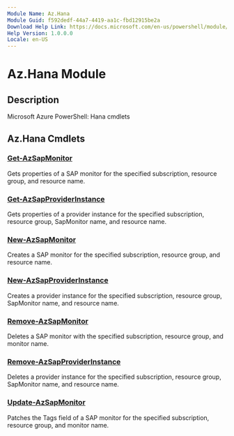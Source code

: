 ```yaml
---
Module Name: Az.Hana
Module Guid: f592dedf-44a7-4419-aa1c-fbd12915be2a
Download Help Link: https://docs.microsoft.com/en-us/powershell/module/az.hana
Help Version: 1.0.0.0
Locale: en-US
---
```


# Az.Hana Module
## Description
Microsoft Azure PowerShell: Hana cmdlets

## Az.Hana Cmdlets
### [Get-AzSapMonitor](Get-AzSapMonitor.md)
Gets properties of a SAP monitor for the specified subscription, resource group, and resource name.

### [Get-AzSapProviderInstance](Get-AzSapProviderInstance.md)
Gets properties of a provider instance for the specified subscription, resource group, SapMonitor name, and resource name.

### [New-AzSapMonitor](New-AzSapMonitor.md)
Creates a SAP monitor for the specified subscription, resource group, and resource name.

### [New-AzSapProviderInstance](New-AzSapProviderInstance.md)
Creates a provider instance for the specified subscription, resource group, SapMonitor name, and resource name.

### [Remove-AzSapMonitor](Remove-AzSapMonitor.md)
Deletes a SAP monitor with the specified subscription, resource group, and monitor name.

### [Remove-AzSapProviderInstance](Remove-AzSapProviderInstance.md)
Deletes a provider instance for the specified subscription, resource group, SapMonitor name, and resource name.

### [Update-AzSapMonitor](Update-AzSapMonitor.md)
Patches the Tags field of a SAP monitor for the specified subscription, resource group, and monitor name.

